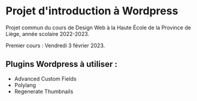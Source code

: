 # Projet d'introduction à Wordpress

Projet commun du cours de Design Web à la Haute École de la Province de Liège, année scolaire 2022-2023.

Premier cours : Vendredi 3 février 2023.

## Plugins Wordpress à utiliser : 

- Advanced Custom Fields
- Polylang
- Regenerate Thumbnails